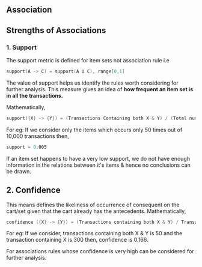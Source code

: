 ## Association

## Strengths of Associations

### 1. Support

The support metric is defined for item sets not association rule i.e

```s
support(A -> C) = support(A U C), range[0,1]
```

The value of support helps us identify the rules worth considering for further analysis. This measure gives an idea of **how frequent an item set is in all the transactions.**

Mathematically,

```s
support({X} -> {Y}) = (Transactions Containing both X & Y) / (Total number of transactions)
```

For eg: If we consider only the items which occurs only 50 times out of 10,000 transactions then,

```s
support = 0.005
```

If an item set happens to have a very low support, we do not have enough information in the relations between it's items & hence no conclusions can be drawn.

## 2. Confidence

This means defines the likeliness of occurrence of consequent on the cart/set given that the cart already has the antecedents.
Mathematically,

```s
confidence ({X} -> {Y}) = (Transactions containing both X & Y) / Transactions containing X
```

For eg: If we consider, transactions containing both X & Y is 50 and the transaction containing X is 300 then, confidence is 0.166.

For associations rules whose confidence is very high can be considered for further analysis.